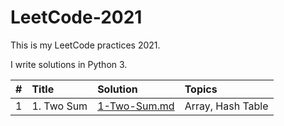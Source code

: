 # LeetCode-2021
This is my LeetCode practices 2021.

I write solutions in Python 3. 

| # | Title | Solution | Topics |
|:--|:------|:---------|:-------|
| 1 | 1. Two Sum | [1-Two-Sum.md](https://github.com/vicw0ng-hk/LeetCode-2021/blob/main/Solutions/1-Two-Sum.md) | Array, Hash Table |
